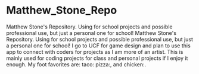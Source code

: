 # Matthew_Stone_Repo
Matthew Stone's Repository. Using for school projects and possible professional use, but just a personal one for school!
Matthew Stone's Repository. Using for school projects and possible professional use, but just a personal one for school! I go to UCF for game design and plan to use this app to connect with coders for projects as I am more of an artist. This is mainly used for coding projects for class and personal projects if I enjoy it enough.
My foot favorites are: taco: pizza:, and chicken:.
